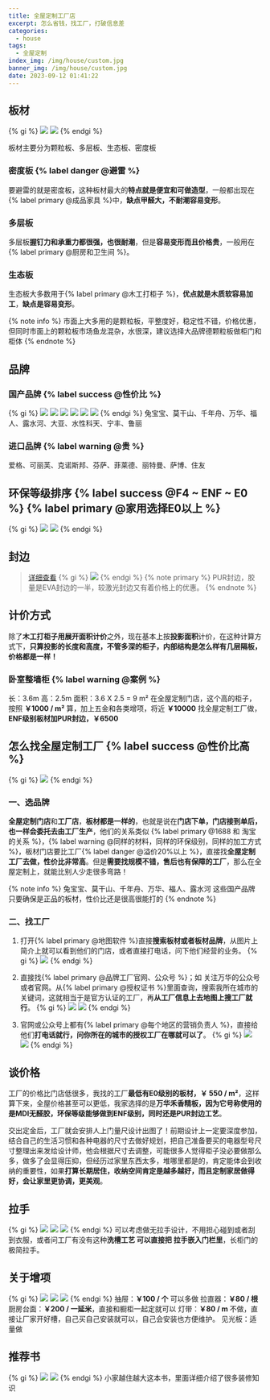 ```yaml
---
title: 全屋定制工厂店
excerpt: 怎么省钱，找工厂，打破信息差
categories:
  - house
tags:
  - 全屋定制
index_img: /img/house/custom.jpg
banner_img: /img/house/custom.jpg
date: 2023-09-12 01:41:22
---
```


## 板材

{% gi %}
![](/img/house/chooseCustomMade/bancai.jpg)
![](/img/house/chooseCustomMade/bancai2.jpg)
{% endgi %}

板材主要分为颗粒板、多层板、生态板、密度板

### 密度板 {% label danger @避雷 %}
要避雷的就是密度板，这种板材最大的<b class=success-text>特点就是便宜和可做造型</b>，一般都出现在{% label primary @成品家具 %}中，<b class=warning-text>缺点甲醛大，不耐潮容易变形</b>。

### 多层板
多层板<b class=success-text>握钉力和承重力都很强，也很耐潮</b>，但是<b class=warning-text>容易变形而且价格贵</b>，一般用在{% label primary @厨房和卫生间 %}。

### 生态板
生态板大多数用于{% label primary @木工打柜子 %}，<b class=success-text>优点就是木质软容易加工</b>，<b class=warning-text>缺点是容易变形</b>。

{% note info %}
市面上大多用的是颗粒板，平整度好，稳定性不错，价格优惠，但同时市面上的颗粒板市场鱼龙混杂，水很深，建议选择大品牌德颗粒板做柜门和柜体
{% endnote %}

## 品牌

### 国产品牌 {% label success @性价比 %}
{% gi %}
![](/img/house/chooseCustomMade/zhpg1.jpg)
![](/img/house/chooseCustomMade/zhpg2.jpg)
![](/img/house/chooseCustomMade/zhpg3.jpg)
![](/img/house/chooseCustomMade/zhpg4.jpg)
![](/img/house/chooseCustomMade/zhpg5.jpg)
![](/img/house/chooseCustomMade/zhpg6.jpg)
{% endgi %}
兔宝宝、莫干山、千年舟、万华、福人、露水河、大亚、水性科天、宁丰、鲁丽

### 进口品牌 {% label warning @贵 %}
爱格、可丽芙、克诺斯邦、芬萨、菲莱德、丽特曼、萨博、住友


## 环保等级排序 {% label success @F4 ~ ENF ~ E0 %} {% label primary @家用选择E0以上 %}

{% gi %}
![](/img/house/chooseCustomMade/huanbaoLv1.jpg)
![](/img/house/chooseCustomMade/huanbaoLv2.jpg)
{% endgi %}

## 封边
> [详细查看](/blog/2023/09/09/house/banding/)
{% gi %}
![](/img/house/chooseCustomMade/fb.jpg)
{% endgi %}
{% note primary %}
PUR封边，胶量是EVA封边的一半，较激光封边又有着价格上的优惠。
{% endnote %}


## 计价方式
除了<b class=warning-text>木工打柜子用展开面积计价</b>之外，现在基本上按<b class=success-text>投影面积</b>计价，在这种计算方式下，<b class=success-text>只算投影的长度和高度，不管多深的柜子，内部结构是怎么样有几层隔板，价格都是一样！</b>

### 卧室整墙柜 {% label warning @案例 %}
长：<font class=info-text>3.6m</font>
高：<font class=info-text>2.5m</font>
面积：<font class=success-text>3.6 X 2.5 = 9 m²</font>
在全屋定制门店，这个高的柜子，按照 <b class=danger-text>￥1000 / m²</b> 算，加上五金和各类增项，将近 <b class=danger-text>￥10000</b>
找全屋定制工厂做，<b class=success-text>ENF级别板材加PUR封边，￥6500</b>


## 怎么找全屋定制工厂 {% label success @性价比高 %}
{% gi %}
![](/img/house/chooseCustomMade/factory.jpg)
{% endgi %}

### 一、选品牌
<b class=warning-text>全屋定制门店</b>和<b class=info-text>工厂店</b>，<b class=warning-text>板材都是一样的</b>，也就是说在<b class=danger-text>门店下单，门店接到单后，也一样会委托去由工厂生产</b>，他们的关系类似 {% label primary @1688 和 淘宝的关系 %}，{% label warning @同样的材料，同样的环保级别，同样的加工方式 %}，板材门店要比工厂{% label danger @溢价20%以上 %}，直接找<b class=success-text>全屋定制工厂去做，性价比非常高</b>。但是<b class=info-text>需要找规模不错，售后也有保障的工厂</b>，那么在全屋定制上，就能比别人少走很多弯路！

{% note info %}
兔宝宝、莫干山、千年舟、万华、福人、露水河 这些国产品牌只要确保是正品的板材，性价比还是很高很能打的
{% endnote %}

### 二、找工厂

1. 打开{% label primary @地图软件 %}直接<b class=info-text>搜索板材或者板材品牌</b>，从图片上简介上就可以看到他们的门店，或者直接打电话，问下他们经营的业务。
{% gi %}
![](/img/house/chooseCustomMade/find1.jpg)
{% endgi %}

2. 直接找{% label primary @品牌工厂官网、公众号 %}；如 关注万华的公众号或者官网。从{% label primary @授权证书 %}里面查询，搜索我所在城市的关键词，这就相当于是官方认证的工厂，再<b class=info-text>从工厂信息上去地图上搜工厂就行</b>。
{% gi %}
![](/img/house/chooseCustomMade/find2.jpg)
![](/img/house/chooseCustomMade/find3.jpg)
{% endgi %}

3. 官网或公众号上都有{% label primary @每个地区的营销负责人 %}，直接给他们<b class=info-text>打电话就行，问你所在的城市的授权工厂在哪就可以了</b>。
{% gi %}
![](/img/house/chooseCustomMade/find3.jpg)
![](/img/house/chooseCustomMade/find4.jpg)
{% endgi %}


## 谈价格

工厂的价格比门店低很多，我找的工厂<b class=success-text>最低有E0级别的板材，￥ 550 / m²</b>，这样算下来，全屋价格甚至可以更低，我家选择的是<b class=warning-text>万华禾香精板，因为它号称使用的是MDI无醛胶，环保等级能够做到ENF级别，同时还是PUR封边工艺</b>。

<font class=warning-text>交出定金后</font>，工厂就会安排人上门量尺设计出图了！<font class=warning-text>前期设计上一定要深度参加</font>，<font class=success-text>结合自己的生活习惯和各种电器的尺寸去做好规划，把自己准备要买的电器型号尺寸整理出来发给设计师</font>，他会根据尺寸去调整，可能很多人觉得柜子没必要做那么多，做多了会显得压抑，但经历过家里东西太多，堆哪里都是的，肯定能体会到收纳的重要性，如果<b class=warning-text>打算长期居住，收纳空间肯定是越多越好，而且定制家居做得好，会让家里更协调，更美观</b>。


## 拉手
{% gi %}
![](/img/house/chooseCustomMade/lashou1.jpg)
![](/img/house/chooseCustomMade/lashou2.jpg)
![](/img/house/chooseCustomMade/lashou3.jpg)
{% endgi %}
可以考虑做无拉手设计，不用担心碰到或者刮到衣服，或者问工厂有没有这种<b class=warning-text>洗槽工艺 可以直接把 拉手嵌入门栏里</b>，长柜门的极简拉手。


## 关于增项
{% gi %}
![](/img/house/chooseCustomMade/zx1.jpg)
![](/img/house/chooseCustomMade/zx2.jpg)
![](/img/house/chooseCustomMade/zx3.jpg)
{% endgi %}
抽屉：<b class=success-text>￥100 / 个</b> 可以多做
拉直器：<b class=success-text>￥80 / 根</b>
厨房台面：<b class=success-text>￥200 / 一延米</b>，直接和橱柜一起定就可以
灯带：<b class=danger-text>￥80 / m </b> 不做，<font class=warning-text>直接让厂家开好槽，自己买自己安装就可以，自己会安装也方便维护。</font>
见光板：适量做


## 推荐书
{% gi %}
![](/img/house/chooseCustomMade/tjs1.jpg)
![](/img/house/chooseCustomMade/tjs2.jpg)
{% endgi %}
小家越住越大这本书，里面详细介绍了很多装修知识